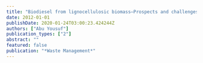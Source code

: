 ```yaml
---
title: "Biodiesel from lignocellulosic biomass–Prospects and challenges"
date: 2012-01-01
publishDate: 2020-01-24T03:00:23.424244Z
authors: ["Abu Yousuf"]
publication_types: ["2"]
abstract: ""
featured: false
publication: "*Waste Management*"
---
```


